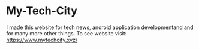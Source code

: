 # My-Tech-City
I made this website for tech news, android application developmentand and for many more other things. To see website visit: https://www.mytechcity.xyz/
